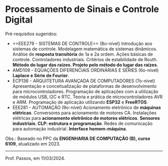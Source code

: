 # Processamento de Sinais e Controle Digital

Pré-requisitos sugeridos:

* ==EEE279 - SISTEMAS DE CONTROLE== (8o-nível)
  Introdução aos sistemas de controle. Modelagem matemática de sistemas dinâmicos. Análise de **resposta transitória** de 1a e 2a ordem. Ações básicas de controle. Controladores industriais. Critérios de estabilidade de Routh. **Método do lugar das raízes. Projeto pelo método do lugar das raízes**.
* AMD109 - EQUAÇÕES DIFERENCIAIS ORDINÁRIAS E SÉRIES (6o-nível)
  **Laplace e Série de Fourier**.
* ECP136 - ARQUITETURA AVANÇADA DE COMPUTADORES (7o-nível)
  Apresentação e conceitualização de plataformas de desenvolvimento para microcontroladores. Programação de aplicações com a utilização de módulos USB, I2C e RTC. Teoria e prática de microcontroladores AVR e ARM. Programação de aplicação utilizando **ESP32** e **FreeRTOS**.
* EEE281 - AUTOMAÇÃO (9o-nível)
  Acionamento eletrônico de **máquinas elétricas**. Conversores para acionamento de motores CA. Instalações elétricas para **acionamento eletrônico de motores elétricos**. **Sensores industriais. CLP: estrutura e programação**. Redes de comunicação para automação industrial. **Interface homem-máquina**.

Obs.: Baseado no PPC da **ENGENHARIA DE COMPUTAÇÃO (B), curso 6109**, atualizado em 2023.

---

Prof. Passos, em 11/03/2024.

